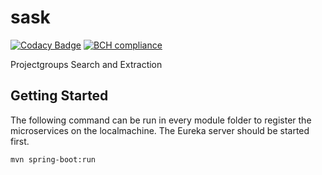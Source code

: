 # sask
[![Codacy Badge](https://api.codacy.com/project/badge/Grade/b6ad49d1a5cf409e940fb632d3242ab6)](https://www.codacy.com/app/idreestahir/sask?utm_source=github.com&amp;utm_medium=referral&amp;utm_content=dice-group/sask&amp;utm_campaign=Badge_Grade)
[![BCH compliance](https://bettercodehub.com/edge/badge/dice-group/sask?branch=master)](https://bettercodehub.com/)

Projectgroups Search and Extraction

## Getting Started

The following command can be run in every module folder to register the microservices on the localmachine. The Eureka server should be started first.

```
mvn spring-boot:run
```
